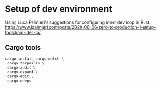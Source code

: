 # Setup of dev environment

Using Luca Palmieri's suggestions for configuring inner dev loop in Rust.
https://www.lpalmieri.com/posts/2020-06-06-zero-to-production-1-setup-toolchain-ides-ci/

## Cargo tools

```sh
cargo install cargo-watch \
 cargo-tarpaulin \
 cargo-audit \
 cargo-expand \
 cargo-edit \
 cargo-udeps

```
